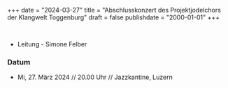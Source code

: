 ﻿﻿+++
date = "2024-03-27"
title = "Abschlusskonzert des Projektjodelchors der Klangwelt Toggenburg"
draft = false
publishdate = "2000-01-01"
+++

<br>

* Leitung - Simone Felber

### Datum

* Mi, 27. März 2024  // 20.00 Uhr // Jazzkantine, Luzern 